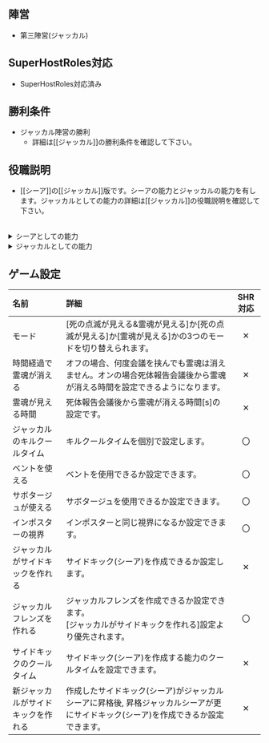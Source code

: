 ## 陣営
- 第三陣営(ジャッカル)

## SuperHostRoles対応
- SuperHostRoles対応済み

## 勝利条件
- ジャッカル陣営の勝利
  - 詳細は[[ジャッカル]]の勝利条件を確認して下さい。

## 役職説明
- [[シーア]]の[[ジャッカル]]版です。シーアの能力とジャッカルの能力を有します。ジャッカルとしての能力の詳細は[[ジャッカル]]の役職説明を確認して下さい。<br><br>

<details><summary>シーアとしての能力</summary><div>

- パッシブ能力 1：**死の点滅が見える**
    - キルが発生した際、画面が青く光る。
- パッシブ能力 2：**霊魂が見える**(SHR非対応)
    - 誰かが死亡した会議の終了後、死亡位置に霊魂が現れる。
    - 設定「時間経過で霊魂が消える」の挙動
        - オフにしている場合、再度会議を挟んでもそこに霊魂が表示された状態になる。
        - オンの場合、設定時間が会議終了から設定時間が経過すると霊魂が見えなくなる。

</div></details>

<details><summary>ジャッカルとしての能力</summary><div>

- アクティブ能力[``SK``]とアクティブ能力[``JFSK``]は共存しません。(*1)<br><br>
- アクティブ能力 1：**サイドキック！** / **SK**
  - 対象の役職を自身の味方である[[サイドキック]]に変更できます。
  - ジャッカルが全員死亡すると, サイドキック(シーア)はジャッカルシーアになりキルが可能になります。
    - [新ジャッカルがサイドキックを作れる]設定が有効な場合, この昇格したジャッカルシーアもサイドキック(シーア)を作る事が可能になります。<br><br>
- アクティブ能力 2：**(ジャッカルフレンズ)サイドキック！** / **JFSK**
  - シーアフレンズでなくジャッカルフレンズを作成します。
  - 通常モードとSHRモードで挙動が変わります。(*2)<br><br>
  - 通常モード時においても **「キル人外の人数を増やしたくないが, ジャッカル陣営の人数は(アサイン形式でなく指名形式で)増やしたい」** 時に有用な設定(*3)です。

<details><summary>注釈</summary><div>

- *1 : アクティブ能力[``SK``]とアクティブ能力[``JFSK``]は共存しません。
  - どちらの能力も有効な場合, JFSK能力を優先して所持します。
  - SK能力を使用したい場合は, [ジャッカルフレンズを作れる]設定をオフにして下さい。<br><br>
- *2 : アクティブ能力[``JFSK``]は通常モードとSHRモードで挙動が変わります。

| 比較する挙動 | 通常モード | SHRモード |
| :-- | :-- | :-- |
| 指名方法 | ``サイドキック！``ボタンにより対象を選択して指名する。 | 導入者, 非導入者どちらもキルボタンを使用して指名する。 |
| キル能力 | キルボタンと``サイドキック！``ボタンは独立している為, アクティブ能力[``JFSK``]の発動状態にキル能力が影響されない。 | アクティブ能力[``JFSK``]もキルボタンで発動する為, JFSKの能力を発動する **(初手キルする)までキルができない**。<br>初手キルはシールドされ, JFSK能力が発動する。 |
| クールタイムリセット | ボタンが非表示になる為, リセットが発生しない | 導入者・非導入者共通で``[ジャッカルのキルクールタイム]``の半分の値にセットする。 |
| インポスターの指名 | 可能 | **不可能** (*4) |
| 適応される設定 | 全て[[ジャッカルフレンズ]]の設定に従う。 | 一部[[ジャッカルフレンズ]]の設定に従う。(*5) |

<br>

- *3 : 「キル人外の人数を増やしたくないが, ジャッカル陣営の人数は増やしたい」
  - **13人村で**, ``2Impostor, 1Sheriff, 1Mayor, 1JackalSeer``では人外が少ないが, **``2Impostor, 1Sheriff, 1Mayor, 2JackalSeer (1JS + 1SKSeer)``ではキル人外が多い時等**。
  - ジャッカルフレンズはマッドメイトのジャッカル陣営版の為, ジャッカルの味方でありながらジャッカルの死後にキルボタンを有さず, 更にクルーメイトとしてのカウントになる。
    - この設定は, ``0w 0J 1SK 2C~``**(昇格しないがキル陣営としてカウントされるサイドキックがいる) 盤面にならない為, キル人外不在で ゲームが継続する状態になる事が無い**。<br><br>
- *4 : SHRモード時にインポスターを対象に取り, アクティブ能力[``JFSK``]を発動した場合の挙動。
  - 発動モーションが発生し 以降はキルが可能になるが, 対象をジャッカルフレンズに変更する事はできない。
    - 指名成功時と失敗時のモーション及び発動後のキルボタンの挙動が同じ為, **能力使用者に指名に失敗した事は通知されない**。
    - 対象に, 能力が使われた事は通知されない。
  - 理由
    - 元インポスターのジャッカルフレンズの判定を, インポスターからクルーメイトに変更できない事によりバグが発生する為。
      - 元インポスターのジャッカルフレンズとジャッカルシーアの2人盤面(``1J 1C`` 盤面, ジャッカルシーアとクルーメイトが同数な状態)で試合が継続する等。。<br><br>
- *5 : SHRモード時に作成されたジャッカルフレンズに適応される設定について
  - SHRモード時, 作成されたジャッカルフレンズには適応されない設定もあります。
    - ``[ベントに入れる]``
      - 導入者, 非導入者問わず使用できません。
      - 元々通気口を使用可能な役職だった場合, ホスト以外は通気口ボタンが表示されたままですが, 入った場合追い出されます。<br><br>
    - ``[ジャッカルをチェックできる]``
      - 元が非導入者視点でインポスター, シェイプシフター, インポスターゴーストに置き換えられている役職の場合(バニラ視点でタスクができない役職の場合), JFSKを受けた瞬間から能力が発動します。
        - ``[能力が発動するタスク量(全タスクに対する割合)]``を0%に設定した時の挙動となります。
      - 非導入者, 導入者で共通の仕様です。

</div></details>

</div></details>

## ゲーム設定
| 名前 | 詳細 | SHR対応 |
| :-- | :-- | :--: |
| モード | [死の点滅が見える&霊魂が見える]か[死の点滅が見える]か[霊魂が見える]かの3つのモードを切り替えられます。 | ✕ |
| 時間経過で霊魂が消える | オフの場合、何度会議を挟んでも霊魂は消えません。オンの場合死体報告会議後から霊魂が消える時間を設定できるようになります。 | ✕ |
| 霊魂が見える時間 | 死体報告会議後から霊魂が消える時間[s]の設定です。| ✕ |
| ジャッカルのキルクールタイム | キルクールタイムを個別で設定します。 | 〇 |
| ベントを使える | ベントを使用できるか設定できます。 | 〇 |
| サボタージュが使える | サボタージュを使用できるか設定できます。 | 〇 |
| インポスターの視界 | インポスターと同じ視界になるか設定できます。 | 〇 |
| ジャッカルがサイドキックを作れる | サイドキック(シーア)を作成できるか設定します。 | ✕ |
| ジャッカルフレンズを作れる | ジャッカルフレンズを作成できるか設定できます。<br>[ジャッカルがサイドキックを作れる]設定より優先されます。 | 〇 |
| サイドキックのクールタイム | サイドキック(シーア)を作成する能力のクールタイムを設定できます。 | ✕ |
| 新ジャッカルがサイドキックを作れる | 作成したサイドキック(シーア)がジャッカルシーアに昇格後, 昇格ジャッカルシーアが更にサイドキック(シーア)を作成できるか設定できます。 | ✕ |
